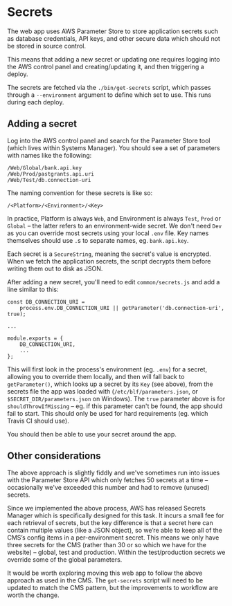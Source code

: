 # Secrets
The web app uses AWS Parameter Store to store application secrets such as database credentials, API keys, and other secure data which should not be stored in source control.

This means that adding a new secret or updating one requires logging into the AWS control panel and creating/updating it, and then triggering a deploy. 

The secrets are fetched via the `./bin/get-secrets` script, which passes through a `--environment` argument to define which set to use. This runs during each deploy.

## Adding a secret

Log into the AWS control panel and search for the Parameter Store tool (which lives within Systems Manager). You should see a set of parameters with names like the following:

    /Web/Global/bank.api.key
    /Web/Prod/pastgrants.api.uri
    /Web/Test/db.connection-uri
    
The naming convention for these secrets is like so:

    /<Platform>/<Environment>/<Key>
    
In practice, Platform is always `Web`, and Environment is always `Test`, `Prod` or `Global` – the latter refers to an environment-wide secret. We don't need `Dev` as you can override most secrets using your local `.env` file. Key names themselves should use `.`s to separate names, eg. `bank.api.key`.

Each secret is a `SecureString`, meaning the secret's value is encrypted. When we fetch the application secrets, the script decrypts them before writing them out to disk as JSON.

After adding a new secret, you'll need to edit `common/secrets.js` and add a line similar to this:

    const DB_CONNECTION_URI = 
        process.env.DB_CONNECTION_URI || getParameter('db.connection-uri', true);
        
    ...
        
    module.exports = {
        DB_CONNECTION_URI,
        ...
    };
        
This will first look in the process's environment (eg. `.env`) for a secret, allowing you to override them locally, and then will fall back to `getParameter()`, which looks up a secret by its `Key` (see above), from the secrets file the app was loaded with (`/etc/blf/parameters.json`, or `$SECRET_DIR/parameters.json` on Windows). The `true` parameter above is for `shouldThrowIfMissing` – eg. if this parameter can't be found, the app should fail to start. This should only be used for hard requirements (eg. which Travis CI should use).

You should then be able to use your secret around the app.

## Other considerations

The above approach is slightly fiddly and we've sometimes run into issues with the Parameter Store API which only fetches 50 secrets at a time – occasionally we've exceeded this number and had to remove (unused) secrets.

Since we implemented the above process, AWS has released Secrets Manager which is specifically designed for this task. It incurs a small fee for each retrieval of secrets, but the key difference is that a secret here can contain multiple values (like a JSON object), so we’re able to keep all of the CMS’s config items in a per-environment secret. This means we only have three secrets for the CMS (rather than 30 or so which we have for the website) – global, test and production. Within the test/production secrets we override some of the global parameters.

It would be worth exploring moving this web app to follow the above approach as used in the CMS. The `get-secrets` script will need to be updated to match the CMS pattern, but the improvements to workflow are worth the change.
